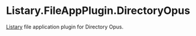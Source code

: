 # Listary.FileAppPlugin.DirectoryOpus
[Listary](https://www.listary.com/) file application plugin for Directory Opus.